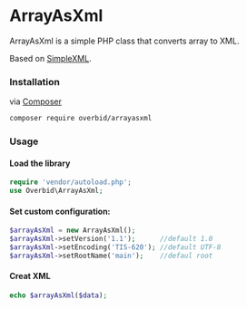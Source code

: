 # ArrayAsXml
ArrayAsXml is a simple PHP class that converts array to XML.

Based on [SimpleXML](http://php.net/manual/en/book.simplexml.php).


### Installation

via [Composer](https://getcomposer.org/)

```bash
composer require overbid/arrayasxml
```

### Usage

#### Load the library

```php
require 'vendor/autoload.php';
use Overbid\ArrayAsXml;
```

#### Set custom configuration:

```php
$arrayAsXml = new ArrayAsXml();
$arrayAsXml->setVersion('1.1');      //default 1.0
$arrayAsXml->setEncoding('TIS-620'); //default UTF-8
$arrayAsXml->setRootName('main');    //defaul root
```

#### Creat XML

```php
echo $arrayAsXml($data);
```